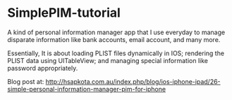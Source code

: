 SimplePIM-tutorial
==================
A kind of personal information manager app that I use everyday to manage disparate information like bank accounts, email account, and many more. 

Essentially, It is about loading PLIST files dynamically in IOS; rendering the PLIST data using UITableView; and managing special information like password appropriately.

Blog post at: http://hsapkota.com.au/index.php/blog/ios-iphone-ipad/26-simple-personal-information-manager-pim-for-iphone

